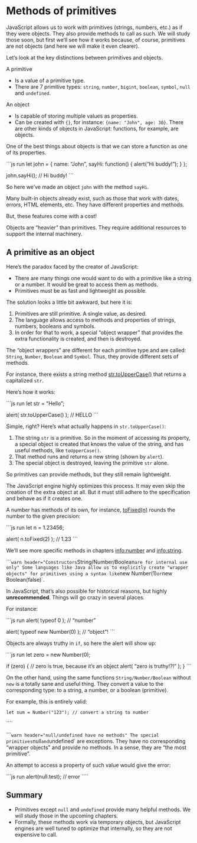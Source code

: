 # Methods of primitives

JavaScript allows us to work with primitives (strings, numbers, etc.) as if they were objects. They also provide methods to call as such. We will study those soon, but first we’ll see how it works because, of course, primitives are not objects (and here we will make it even clearer).

Let’s look at the key distinctions between primitives and objects.

A primitive

- Is a value of a primitive type.
- There are 7 primitive types: `string`, `number`, `bigint`, `boolean`, `symbol`, `null` and `undefined`.

An object

- Is capable of storing multiple values as properties.
- Can be created with `{}`, for instance: `{name: "John", age: 30}`. There are other kinds of objects in JavaScript: functions, for example, are objects.

One of the best things about objects is that we can store a function as one of its properties.

\`\`\`js run let john = { name: “John”, sayHi: function() { alert(“Hi buddy!”); } };

john.sayHi(); // Hi buddy! \`\`\`

So here we’ve made an object `john` with the method `sayHi`.

Many built-in objects already exist, such as those that work with dates, errors, HTML elements, etc. They have different properties and methods.

But, these features come with a cost!

Objects are “heavier” than primitives. They require additional resources to support the internal machinery.

## A primitive as an object

Here’s the paradox faced by the creator of JavaScript:

- There are many things one would want to do with a primitive like a string or a number. It would be great to access them as methods.
- Primitives must be as fast and lightweight as possible.

The solution looks a little bit awkward, but here it is:

1.  Primitives are still primitive. A single value, as desired.
2.  The language allows access to methods and properties of strings, numbers, booleans and symbols.
3.  In order for that to work, a special “object wrapper” that provides the extra functionality is created, and then is destroyed.

The “object wrappers” are different for each primitive type and are called: `String`, `Number`, `Boolean` and `Symbol`. Thus, they provide different sets of methods.

For instance, there exists a string method [str.toUpperCase()](https://developer.mozilla.org/en/docs/Web/JavaScript/Reference/Global_Objects/String/toUpperCase) that returns a capitalized `str`.

Here’s how it works:

\`\`\`js run let str = “Hello”;

alert( str.toUpperCase() ); // HELLO \`\`\`

Simple, right? Here’s what actually happens in `str.toUpperCase()`:

1.  The string `str` is a primitive. So in the moment of accessing its property, a special object is created that knows the value of the string, and has useful methods, like `toUpperCase()`.
2.  That method runs and returns a new string (shown by `alert`).
3.  The special object is destroyed, leaving the primitive `str` alone.

So primitives can provide methods, but they still remain lightweight.

The JavaScript engine highly optimizes this process. It may even skip the creation of the extra object at all. But it must still adhere to the specification and behave as if it creates one.

A number has methods of its own, for instance, [toFixed(n)](https://developer.mozilla.org/en-US/docs/Web/JavaScript/Reference/Global_Objects/Number/toFixed) rounds the number to the given precision:

\`\`\`js run let n = 1.23456;

alert( n.toFixed(2) ); // 1.23 \`\`\`

We’ll see more specific methods in chapters <a href="info:number" class="uri">info:number</a> and <a href="info:string" class="uri">info:string</a>.

\`\`\``warn header="Constructors`String/Number/Boolean`are for internal use only" Some languages like Java allow us to explicitly create "wrapper objects" for primitives using a syntax like`new Number(1)`or`new Boolean(false)\`.

In JavaScript, that’s also possible for historical reasons, but highly **unrecommended**. Things will go crazy in several places.

For instance:

\`\`\`js run alert( typeof 0 ); // “number”

alert( typeof new Number(0) ); // “object”! \`\`\`

Objects are always truthy in `if`, so here the alert will show up:

\`\`\`js run let zero = new Number(0);

if (zero) { // zero is true, because it’s an object alert( “zero is truthy!?!” ); } \`\`\`

On the other hand, using the same functions `String/Number/Boolean` without `new` is a totally sane and useful thing. They convert a value to the corresponding type: to a string, a number, or a boolean (primitive).

For example, this is entirely valid:

    let num = Number("123"); // convert a string to number

\`\`\`\`

\`\`\``warn header="null/undefined have no methods" The special primitives`null`and`undefined\` are exceptions. They have no corresponding “wrapper objects” and provide no methods. In a sense, they are “the most primitive”.

An attempt to access a property of such value would give the error:

\`\`\`js run alert(null.test); // error \`\`\`\`

## Summary

- Primitives except `null` and `undefined` provide many helpful methods. We will study those in the upcoming chapters.
- Formally, these methods work via temporary objects, but JavaScript engines are well tuned to optimize that internally, so they are not expensive to call.
